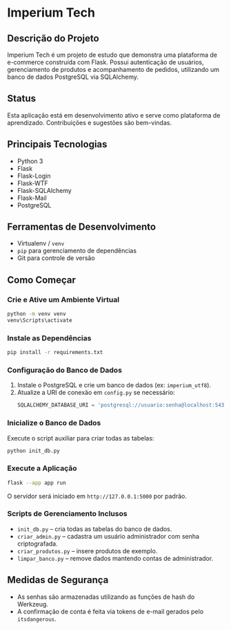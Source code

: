 # Imperium Tech

## Descrição do Projeto
Imperium Tech é um projeto de estudo que demonstra uma plataforma de e-commerce construída com Flask. Possui autenticação de usuários, gerenciamento de produtos e acompanhamento de pedidos, utilizando um banco de dados PostgreSQL via SQLAlchemy.

## Status
Esta aplicação está em desenvolvimento ativo e serve como plataforma de aprendizado. Contribuições e sugestões são bem-vindas.

## Principais Tecnologias
- Python 3
- Flask
- Flask-Login
- Flask-WTF
- Flask-SQLAlchemy
- Flask-Mail
- PostgreSQL

## Ferramentas de Desenvolvimento
- Virtualenv / `venv`
- `pip` para gerenciamento de dependências
- Git para controle de versão

## Como Começar

### Crie e Ative um Ambiente Virtual
```bash
python -m venv venv
venv\Scripts\activate
```

### Instale as Dependências
```bash
pip install -r requirements.txt
```

### Configuração do Banco de Dados
1. Instale o PostgreSQL e crie um banco de dados (ex: `imperium_utf8`).
2. Atualize a URI de conexão em `config.py` se necessário:
   ```python
   SQLALCHEMY_DATABASE_URI = 'postgresql://usuario:senha@localhost:5432/imperium_utf8'
   ```

### Inicialize o Banco de Dados
Execute o script auxiliar para criar todas as tabelas:
```bash
python init_db.py
```

### Execute a Aplicação
```bash
flask --app app run
```
O servidor será iniciado em `http://127.0.0.1:5000` por padrão.

### Scripts de Gerenciamento Inclusos
- `init_db.py` – cria todas as tabelas do banco de dados.
- `criar_admin.py` – cadastra um usuário administrador com senha criptografada.
- `criar_produtos.py` – insere produtos de exemplo.
- `limpar_banco.py` – remove dados mantendo contas de administrador.

## Medidas de Segurança
- As senhas são armazenadas utilizando as funções de hash do Werkzeug.
- A confirmação de conta é feita via tokens de e-mail gerados pelo `itsdangerous`.